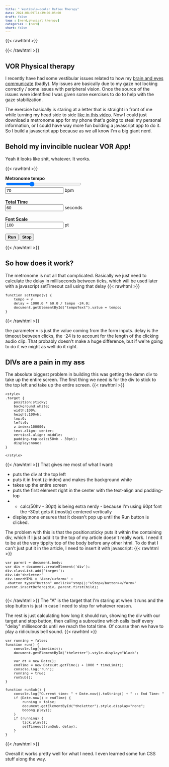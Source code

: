 ```yaml
---
title: " Vestibulo-ocular Reflex Therapy"
date: 2024-08-09T14:39:00-05:00
draft: false
tags : [nerd,physical therapy]
categories : [nerd]
chart: false
---
```


{{< rawhtml >}}
<script src="
https://cdn.jsdelivr.net/npm/js-cookie@3.0.5/dist/js.cookie.min.js
"></script>

<style>
    .target {
        font-size:36pt;
        font-weight:bold;
        position:sticky;
        border: none; /* solid 1px red; */
        background:white;
        width:100%;
        height:100vh;
        top:0;
        left:0;
        z-index:100000;
        text-align: center;
        vertical-align: middle;  
        padding-top:calc(50vh - 30pt);
        display:none;
    }

    .target button {
        font-size:12pt;
    }

    label, button {
        font-weight:bold;
    }

    pre {
        font-size:80%;
    }

    .container {
        position:absolute;
        top:0;
        left:0;
        width:100%;
        height:100%;
        border: 1px solid blue;
    }

    #note {
        font-size:12pt;
        font-weight:normal;
        color:black;
        position:absolute;
        top:0;
        left:0;
    }

    #drag{
        border:none; 
        display:block;
        position:absolute;
    }

    #TargetSpan{
        border: none;
    }
  </style>
<!--
<div class='target' id="theletter">A
<br>
<form>
<button type="button" onclick="stop();">Stop</button>
</form>
</div>
-->
{{< /rawhtml >}}

## VOR Physical therapy

I recently have had some vestibular issues related to how my [brain and eyes communicate](https://www.physio-pedia.com/Vestibulo-Ocular_Reflex) (badly). My issues are basically due to my gaze not locking correctly / some issues with peripheral vision. Once the source of the issues were identified I was given some exercises to do to help with the gaze stabilization. 
<!--more--> 

The exercise basically is staring at a letter that is straight in front of me while turning my head side to side
[like in this video](https://youtu.be/Mk7v9r4acQU?t=236). Now I could just download a metronome app for my phone that's going to steal 
my personal information, or I could have way more fun building a javascript app to do it. So I build a javascript app because as we all 
know I'm a big giant nerd.

## Behold my invincible nuclear VOR App!
Yeah it looks like shit, whatever. It works.

{{< rawhtml >}}
<form>
    <!-- <button  type="button" onclick="javascript:runProj();">Run</button > <br/> -->
    <label>Metronome tempo</label><br/>
    <input type="range" min="30" max="150" value="70" class="slider" id="tempo" onchange="settempo(this.value)" style="width:18em">
    <br/>
    <input type="text" id="tempoText" value="70" onchange="settempo2(this.value)"></input> bpm
    <br/>
    <br/>
    <label>Total Time</label><br/>
    <input type="text" id="timelimit" value="60" onchange="setTime(this.value)"></input> seconds
    <br/>
    <br/>
    <label>Font Scale</label><br/>
    <input type="text" id="fontSize" value="100" onchange="setFontScale(this.value)"></input> pt
    <br/>
    <br/>
    <button type="button" onclick="run();">Run</button>
    <button type="button" onclick="stop();">Stop</button>
    <!-- <button type="button" onclick="show();">Show!</button> -->
</form>

<script>
    var running = false;
    var timeLimit = 60.0;
    var tempo = 70;
    var delay = 1000.0 * 60.0 / tempo;
    var tick = new Audio('/metronome.mp3');
    var booong = new Audio('/boooong.mp3');
    var endTime = Date.now();

    var calcTop = 0;
    var calcLeft = 0;
    var fontScalar = 24;
    //audio.play();

    function isNumber(value) {
    return typeof value === 'number';
    }

    function settempo(v) {
        tempo = v
        delay = 1000.0 * 60.0 / tempo - 24.0;
        document.getElementById("tempoText").value = tempo;
    }


    function settempo2(v) {
        tempo = v;
        delay = 1000.0 * 60.0 / tempo - 24.0;
        document.getElementById("tempo").value = tempo;
        //runProj(); 
    }

    function setFontScale(v) {
        fontScaler = v;
        console.log(fontScaler);
        document.getElementById("TargetSpan").style.fontSize = v + "pt"

    }

    function setTime(v) {
        console.log(v);
        timeLimit = v;
    }    
  
    function run() {
        console.log(timeLimit);
        document.getElementById("theletter").style.display="block";
        dragElement(document.getElementById("drag"));

        var dt = new Date();
        endTime = new Date(dt.getTime() + 1000 * timeLimit);  
        console.log('run');
        running = true;
        runSub();
    }

    function runSub() {
        console.log("Current time: " + Date.now().toString() + " :: End Time: " + endTime.toString() );
        if (Date.now() > endTime) {
            running = false;
            document.getElementById("theletter").style.display="none";
            booong.play();
        }
        if (running) { 
            tick.play();
            setTimeout(runSub, delay);
        } 
    }

    function show() {
        document.getElementById("theletter").style.display="block";
        dragElement(document.getElementById("drag"));
        console.log(document.getElementById("TargetSpan").offsetWidth)
    }

    function stop() {
        document.getElementById("theletter").style.display="none";
        running = false;

        var cookie = createCookieValue(calcTop,calcLeft, fontScaler);
        console.log(fontScaler);
        setCookie("vor.carltracy.com",cookie,24);


    }

    
    function createCookieValue(top,left,fs) {
        var obj = new Object();
        obj.top = top;
        obj.left = left;
        obj.fontScaler = fs;
        console.log(fs);
        var ret = JSON.stringify(obj);
        return obj;
    }


   function setCookie(cname,obj,exdays) {
    //console.log(obj);
    Cookies.set(cname,JSON.stringify(obj),{expires: exdays});
   }

    // drag element
    function dragElement(elmnt) {
        var pos1 = 0, pos2 = 0, pos3 = 0, pos4 = 0;
        elmnt.onmousedown = dragMouseDown;
        // These should be loaded from a cookie to save the position we want
        // If they are zero there's no cookie saved so set it to the approximate
        // center of the screen
        if ((calcTop<1) || (calcLeft<1)) {
            calcTop = screen.height / 2.0 - elmnt.offsetHeight;
            calcLeft = screen.width / 2.0 - elmnt.offsetWidth;
            console.log(calcLeft);
        }
        elmnt.style.top = calcTop + "px";
        elmnt.style.left = calcLeft + "px";


        function dragMouseDown(e) {
            e = e || window.event;
            e.preventDefault();
            // get the mouse cursor position at startup:
            pos3 = e.clientX;
            pos4 = e.clientY;
            document.onmouseup = closeDragElement;
            // call a function whenever the cursor moves:
            document.onmousemove = elementDrag;
        }

        function elementDrag(e) {
            e = e || window.event;
            e.preventDefault();
            // calculate the new cursor position:
            pos1 = pos3 - e.clientX;
            pos2 = pos4 - e.clientY;
            pos3 = e.clientX;
            pos4 = e.clientY;
            // set the element's new position:

            calcTop = (elmnt.offsetTop - pos2);
            calcLeft = (elmnt.offsetLeft - pos1);
            elmnt.style.top = calcTop + "px";
            elmnt.style.left = calcLeft + "px";


        }

        function closeDragElement() {
            // stop moving when mouse button is released:
            document.onmouseup = null;
            document.onmousemove = null;

            console.log(calcTop);
            console.log(calcLeft);
            var cookie = createCookieValue(calcTop,calcLeft, fontScaler);
            console.log(cookie);
            setCookie("vor.carltracy.com",cookie,24);

        }
    }


    window.onload = function() {
        var test = Cookies.get("vor.carltracy.com"); // getCookie("vor.carltracy.com");
        //console.log("COOKIE!");
        //console.log(test);
        var test2 = JSON.parse(test);
        //console.log(test2);
        

        if ( (typeof test2["top"] !== 'undefined') && (typeof test2["left"] !== 'undefined'))   {
            console.log("Cookie!")
            calcTop = test2["top"];
            calcLeft = test2["left"];
        } else {
            calcTop = 0;
            calcLeft = 0;
            console.log("No cookie!");
        }

        if (typeof test2["fontScaler"] !== 'undefined') {
            fontScaler = test2["fontScaler"];
        } else {
            fontScaler = 24;
        }
        document.getElementById("fontSize").value =   fontScaler

        

    }
/*
    function findFirstDescendant(parent, tagname)
    {
        parent = document.getElementById(parent);
        var descendants = parent.getElementsByTagName(tagname);
        if ( descendants.length )
            return descendants[0];
        return null;
    }
*/
    var parent = document.body;  
    var div = document.createElement('div');
    div.classList.add('target');
    div.id='theletter'
    div.innerHTML = '<div class="container"><div id="note">Drag the "A" so that it is directly in front of your eyes. The page will save the position in a cookie for the next time you visit!</div>'+
        '<div id="drag"><span id="TargetSpan">A</span><br/><form> <button type="button" onclick="stop();">Stop</button></form></div></div>'
    parent.insertBefore(div, parent.firstChild);    

</script>


{{< /rawhtml >}}

## So how does it work?
The metronome is not all that complicated. Basically we just need to calculate the delay in milliseconds between ticks, which will be used later with a javascript setTimeout call using that delay
{{< rawhtml >}}

<pre>
function settempo(v) {
    tempo = v
    delay = 1000.0 * 60.0 / tempo -24.0;
    document.getElementById("tempoText").value = tempo;
}
</pre>

{{< /rawhtml >}}

the parameter v is just the value coming from the form inputs. delay is the timeout between clicks, the -24 is to account for the 
length of the clicking audio clip. That probably doesn't make a huge difference, but if we're going to do it we might as well do it right.

## DIVs are a pain in my ass
The absolute biggest problem in building this was getting the damn div to take up the entire screen. The first thing we need is for the 
div to stick to the top left and take up the entire screen.
{{< rawhtml >}}

<pre>
&lt;style&gt;
.target {
    position:sticky;
    background:white;
    width:100%;
    height:100vh;
    top:0;
    left:0;
    z-index:100000;
    text-align: center;
    vertical-align: middle;  
    padding-top:calc(50vh - 30pt);
    display:none;
}

&lt;/style&gt;
</pre>

{{< /rawhtml >}}
That gives me most of what I want:
* puts the div at the top left
* puts it in front (z-index) and makes the background white
* takes up the entire screen 
* puts the first element right in the center with the text-align and padding-top
* * calc(50hv - 30pt) is being extra nerdy - because I'm using 60pt font the -30pt gets it (mostly) centered vertically
* display:none ensures that it doesn't pop up until the Run button is clicked.

The problem with this is that the position:sticky puts it within the containing div, which if I just add it to the top of my article 
doesn't really work. I need it to be at the very tippity top of the body before any other html. To do that I can't just put it in the article, I need to insert it with javascript:
{{< rawhtml >}}

<pre>
var parent = document.body;  
var div = document.createElement('div');
div.classList.add('target');
div.id='theletter'
div.innerHTML = 'A&lt;br/&gt;&lt;form&gt;' +
 &lt;button type="button" onclick="stop();"&gt;Stop&lt;/button&gt;&lt;/form&gt;'
parent.insertBefore(div, parent.firstChild);

</pre>

{{< /rawhtml >}}
The "A" is the target that I'm staring at when it runs and the stop button is just in case I need to stop for whatever reason. 

The rest is just calculating how long it should run, showing the div with our target and stop button, then calling a subroutine 
which calls itself every "delay" milliseconds until we reach the total time. Of course then we have to play a ridiculous bell sound.
{{< rawhtml >}}
<pre>
var running = false;
function run() {
    console.log(timeLimit);
    document.getElementById("theletter").style.display="block";

    var dt = new Date();
    endTime = new Date(dt.getTime() + 1000 * timeLimit);  
    console.log('run');
    running = true;
    runSub();
}

function runSub() {
    console.log("Current time: " + Date.now().toString() + " :: End Time: " + endTime.toString() );
    if (Date.now() > endTime) {
        running = false;
        document.getElementById("theletter").style.display="none";
        booong.play();
    }
    if (running) { 
        tick.play();
        setTimeout(runSub, delay);
    } 
}
</pre>
{{< /rawhtml >}}

Overall it works pretty well for what I need. I even learned some fun CSS stuff along the way.


